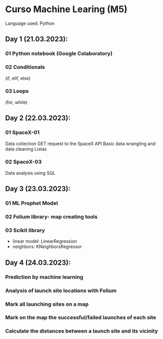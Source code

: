 # Curso Machine Learing (M5)
Language used: Python 

## Day 1 (21.03.2023):

### 01 Python notebook (Google Colaboratory)


### 02 Conditionals

(if, elif, else)

### 03 Loops 

(for, while)

## Day 2 (22.03.2023):

### 01 SpaceX-01
Data collection
GET request to the SpaceX API
Basic data wrangling and data cleaning
Listas

### 02 SpaceX-03
Data analysis using SQL

## Day 3 (23.03.2023):

### 01 ML Prophet Model

### 02 Folium library- map creating tools

### 03 Scikit library 
- linear model: LinearRegression
- neighbors: KNeighborsRegressor

## Day 4 (24.03.2023):

### Prediction by machine learning

### Analysis of launch site locations with Folium
### Mark all launching sites on a map
### Mark on the map the successful/failed launches of each site
### Calculate the distances between a launch site and its vicinity
